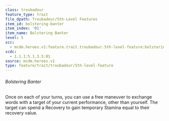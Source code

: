 ```yaml
---
class: troubadour
feature_type: trait
file_dpath: Troubadour/5th-Level Features
item_id: bolstering-banter
item_index: '01'
item_name: Bolstering Banter
level: 5
scc:
  - mcdm.heroes.v1:feature.trait.troubadour.5th-level-feature:bolstering-banter
scdc:
  - 1.1.1:5.1.3.5:01
source: mcdm.heroes.v1
type: feature/trait/troubadour/5th-level-feature
---
```


###### Bolstering Banter

Once on each of your turns, you can use a free maneuver to exchange words with a target of your current performance, other than yourself. The target can spend a Recovery to gain temporary Stamina equal to their recovery value.
